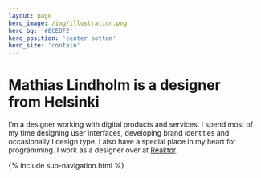 ```yaml
---
layout: page
hero_image: /img/illustration.png
hero_bg: '#ECEDF2'
hero_position: 'center bottom'
hero_size: 'contain'
---
```


<h1 class="title">Mathias Lindholm is a designer <br>from Helsinki</h1>

<p class="large">I’m a designer working with digital products and services. I spend most of my time designing user interfaces, developing brand identities and occasionally I design type. I also have a special place in my heart for programming. I work as a designer over at <a href="http://reaktor.com">Reaktor</a>.</p>

<div class="space"></div>

{% include sub-navigation.html %}